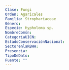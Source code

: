 ```yaml
---
Clase: Fungi
Orden: Agaricales
Familia: Strophariaceae
Género: 
Especie: Hypholoma sp.
NombreComún: 
CategoríaUICN: 
EstadoConservaciónNacional: 
SectorenlaRBHH: 
Presencia: 
TipoDeDato: 
Fuente: ""
---
```

